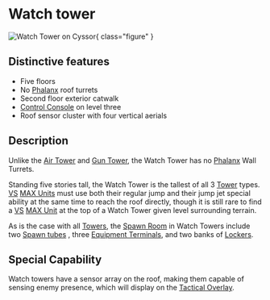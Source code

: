 # Watch tower

![ Watch Tower on
[Cyssor](Cyssor.md)](../images/Watch-tower.jpg){ class="figure" }

## Distinctive features

- Five floors
- No [Phalanx](../items/Phalanx.md) roof turrets
- Second floor exterior catwalk
- [Control Console](../locations/Control_Console.md) on level three
- Roof sensor cluster with four vertical aerials

## Description

Unlike the [Air Tower](Air_tower.md) and [Gun Tower](Gun_tower.md), the Watch
Tower has no [Phalanx](../items/Phalanx.md) Wall Turrets.

Standing five stories tall, the Watch Tower is the tallest of all 3
[Tower](Towers.md) types. [VS](../factions/Vanu_Sovereignty.md)
[MAX Units](../armor/Mechanized_Assault_Exo-Suit.md) must use both their regular
jump and their jump jet special ability at the same time to reach the roof
directly, though it is still rare to find a [VS](../factions/Vanu_Sovereignty.md)
[MAX Unit](../armor/Mechanized_Assault_Exo-Suit.md) at the top of a Watch Tower
given level surrounding terrain.

As is the case with all [Towers](Towers.md), the [Spawn Room](Spawn_Room.md) in
Watch Towers include two [Spawn tubes](../items/Respawn_Tube.md) , three
[Equipment Terminals](../items/Equipment_Terminal.md), and two banks of
[Lockers](../items/Lockers.md).

## Special Capability

Watch towers have a sensor array on the roof, making them capable of sensing
enemy presence, which will display on the
[Tactical Overlay](../terminology/Tactical_Overlay.md).
